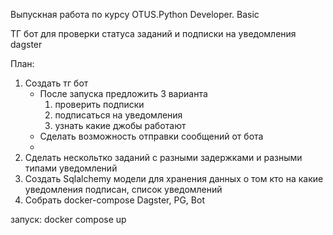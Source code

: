 Выпускная работа по курсу OTUS.Python Developer. Basic

ТГ бот для проверки статуса заданий и подписки на уведомления dagster

План:
1. Создать тг бот
   * После запуска предложить 3 варианта
     1. проверить подписки
     2. подписаться на уведомления
     3. узнать какие джобы работают
   * Сделать возможность отправки сообщений от бота 
   * 
2. Сделать нескольтко заданий с разными  задержками и разными типами уведомлений
3. Создать Sqlalchemy модели для хранения данных о том кто на какие уведомления подписан, список уведомлений
4. Собрать docker-compose Dagster, PG, Bot

запуск: docker compose up
